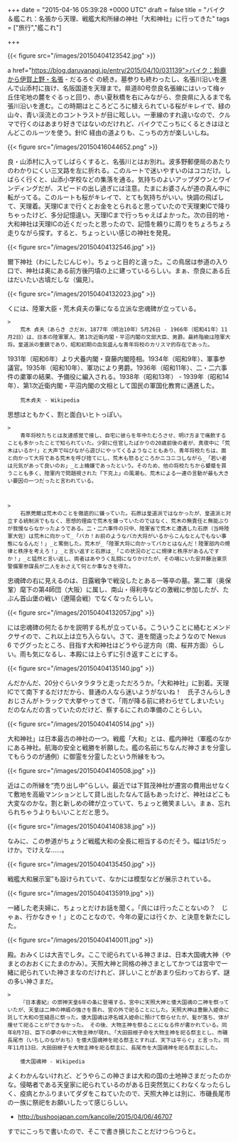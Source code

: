 
+++
date = "2015-04-16 05:39:28 +0000 UTC"
draft = false
title = "バイク＆艦これ：名張から天理、戦艦大和所縁の神社「大和神社」に行ってきた"
tags = ["旅行","艦これ"]

+++


{{< figure src="/images/20150404123542.jpg"  >}}

a href="https://blog.daruyanagi.jp/entry/2015/04/10/031139">バイク：鈴鹿から伊賀上野・名張 - だるろぐ</a> の続き。墓参りも終わったし、名張川沿いを進んで山添村に抜け、名阪国道を天理まで。県道80号奈良名張線にはいって梅ヶ丘住宅地の麓をぐるっと回り、赤い夏秋橋を右にみながら、奈良県に入るまで名張川沿いを進む。この時期はところどころに植えられている桜がキレイで、緑の山々、青い渓流とのコントラストが目に眩しい。一車線のすれ違いなので、クルマで行くのはあまり好きではないのだけれど、バイクでこっちにくるときはほとんどこのルーツを使う。針IC 経由の道よりも、こっちの方が楽しいしね。

{{< figure src="/images/20150416044652.png"  >}}

良・山添村に入ってしばらくすると、名張川とはお別れ。波多野郵便局のあたりのわかりにくい三叉路を左に折れる。このルートで迷いやすいのはココだけ。しばらく行くと、山添小学校などの集落を通る。気持ちのよいアップダウンとワインディングだが、スピードの出し過ぎには注意。たまにお婆さんが道の真ん中に転がってる。このルートも桜がキレイで、とても気持ちがいい。快調の飛ばして、天理着。天理ICまで行くとお金をとられると思っていたので天理東ICで降りちゃったけど、多分記憶違い。天理ICまで行っちゃえばよかった。次の目的地・大和神社は天理ICの近くだったと思ったので、記憶を頼りに周りをちょろちょろ走りながら探す。すると、ちょっといい感じの神社を発見。

{{< figure src="/images/20150404132546.jpg"  >}}

爾下神社（わにしたじんじゃ）。ちょっと目的と違った。この鳥居は参道の入り口で、神社は奥にある前方後円墳の上に建っているらしい。まぁ、奈良にある丘はだいたい古墳だしな（偏見）。

{{< figure src="/images/20150404132023.jpg"  >}}

くには、陸軍大臣・荒木貞夫の筆になる立派な忠魂碑が立っている。

    >
        荒木 貞夫（あらき さだお、1877年（明治10年）5月26日 - 1966年（昭和41年）11月2日）は、日本の陸軍軍人、第1次近衛内閣・平沼内閣の文部大臣、男爵。最終階級は陸軍大将。皇道派の重鎮であり、昭和初期の血気盛んな青年将校のカリスマ的存在であった。
1931年（昭和6年）より犬養内閣・齋藤内閣陸相。1934年（昭和9年）、軍事参議官。1935年（昭和10年）、軍功により男爵。1936年（昭和11年）、二・二六事件の粛軍の結果、予備役に編入される。1938年（昭和13年） - 1939年（昭和14年）、第1次近衛内閣・平沼内閣の文相として国民の軍国化教育に邁進した。

        荒木貞夫 - Wikipedia
    
思想はともかく、割と面白いヒトっぽい。

    >
        青年将校たちとは友達感覚で接し、自宅に彼らを年中たむろさせ、明け方まで痛飲することも多かったことで知られていた。少尉に任官したばかりの20歳前後の者が、真夜中に「荒木はいるか!」と大声で叫びながら遊びにやってくるようなこともあり、青年将校たちは、面と向かって大将である荒木を呼び捨てにし、荒木も怒るどころかニコニコしながら_「若い者は元気があって良いのお」_と上機嫌であったという。そのため、他の将校たちから顰蹙を買うことも多く、陸軍内で問題視された「下克上」の風潮も、荒木による一連の言動が最も大きい要因の一つだったと言われている。

    

    >
        石原莞爾は荒木のことを徹底的に嫌っていた。石原は皇道派ではなかったが、皇道派と対立する統制派でもなく、思想的理由で荒木を嫌っていたのではなく、荒木の無責任と無能ぶりが我慢ならなかったようである。二・二六事件の只中、陸軍省で荒木と遭遇した石原（当時陸軍大佐）は荒木に向かって_「バカ！お前のようなバカ大将がいるからこんなとんでもない事態になるんだ！」_と罵倒した。荒木が_「陸軍大将に向かってバカとはなんだ！陸軍部内の規律と秩序を考えろ！」_と言い返すと石原は_「この状況のどこに規律と秩序があるんですか！」_と猛然と言い返し、両者はあやうく乱闘になりかけたが、その場にいた安井藤治東京警備軍参謀長が二人をおさえて何とか事なきを得た。

    
忠魂碑の右に見えるのは、日露戦争で戦没したとある一等卒の墓。第二軍（奥保鞏）麾下の第4師団（大阪）に属し、南山・得利寺などの激戦に参加したが、たぶん首山堡の戦い（遼陽会戦）でなくなったらしい。

{{< figure src="/images/20150404132057.jpg"  >}}

には忠魂碑の何たるかを説明する札が立っている。こういうことに絡むとメンドクサイので、これ以上は立ち入らない。さて、道を間違ったようなので Nexus 6 でググったところ、目指す大和神社はどうやら逆方向（南、桜井方面）らしい。雨も気になるし、本殿には上らずに引き返すことにする。

{{< figure src="/images/20150404135140.jpg"  >}}

んだかんだ、20分ぐらいタラタラと走っただろうか。「大和神社」に到着。天理ICでて南下するだけだから、普通の人なら迷いようがないね！　氏子さんらしきおじさんがトラックで大挙やってきて、「雨が降る前に終わらせてしまいたい」だのなんだの言っていたのだけど、察するにこれの準備のことらしい。

{{< figure src="/images/20150404140514.jpg"  >}}

大和神社」は日本最古の神社の一つ。戦艦「大和」とは、艦内神社（軍艦のなかにある神社。航海の安全と戦勝を祈願した。艦の名前にちなんだ神さまを分霊してもらうのが通例）に御霊を分霊したという所縁をもつ。

{{< figure src="/images/20150404140508.jpg"  >}}

近はこの所縁を“売り出し中”らしい。最近では下賀茂神社が遷宮の費用出せなくて敷地を高級マンションとして貸し出したなんて話もあったけど、神社はどこも大変なのかな。割と新しめの碑が立っていて、ちょっと微笑ましい。まぁ、忘れられちゃうよりもいいことだと思う。

{{< figure src="/images/20150404140838.jpg"  >}}

なみに、この参道がちょうど戦艦大和の全長に相当するのだそう。幅は1/5だっけか。でけえな……。

{{< figure src="/images/20150404135450.jpg"  >}}

戦艦大和展示室”も設けられていて、なかには模型などが展示されている。

{{< figure src="/images/20150404135919.jpg"  >}}

一緒した老夫婦に、ちょっとだけお話を聞く。「呉には行ったことないの？　じゃぁ、行かなきゃ！」とのことなので、今年の夏には行くか、と決意を新たにした。

{{< figure src="/images/20150404140011.jpg"  >}}

殿。おみくじは大吉でしタ。ここで祀られている神さまは、日本大国魂大神（やまとのおおくにたまのかみ）。天照大神と同格の神さまとしてかつては宮中で一緒に祀られていた神さまなのだけれど、詳しいことがあまり伝わっておらず、謎の多い神さまだ。

    >
        『日本書紀』の崇神天皇6年の条に登場する。宮中に天照大神と倭大国魂の二神を祭っていたが、天皇は二神の神威の強さを畏れ、宮の外で祀ることにした。天照大神は豊鍬入姫命に託して大和の笠縫邑に祭った。倭大国魂は渟名城入姫命に預けて祭らせたが、髪が落ち、体が痩せて祀ることができなかった。 その後、大物主神を祭ることになる件が書かれている。同年8月7日、臣下の夢の中に大物主神が現れ、「大田田根子命を大物主神を祀る祭主とし、市磯長尾市（いちしのながおち）を倭大国魂神を祀る祭主とすれば、天下は平らぐ」と言った。同年11月13日、大田田根子を大物主神を祀る祭主に、長尾市を大国魂神を祀る祭主にした。

        倭大国魂神 - Wikipedia
    
よくわかんないけれど、どうやらこの神さまは大和の国の土地神さまだったのかな。侵略者である天皇家に祀られているのがある日突然気にくわなくなったらしく、疫病とかふりまいてダダをこねていたので、天照大神とは別に、市磯長尾市の一族に祭祀をお願いしたって感じらしい。

<ul>
<li><a href="http://bushoojapan.com/kancolle/2015/04/06/46707">http://bushoojapan.com/kancolle/2015/04/06/46707</a></li>
</ul>すでにこっちで書いたので、そこで書き損じたことだけつらつらと。


